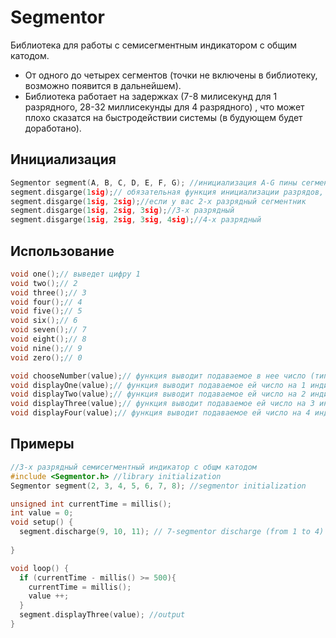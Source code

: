 # Segmentor

Библиотека для работы с семисегментным индикатором с общим катодом.
- От одного до четырех сегментов (точки не включены в библиотеку, возможно появится в дальнейшем).
- Библиотека работает на задержках (7-8 милисекунд для 1 разрядного, 28-32 миллисекунды для 4 разрядного) , что может плохо сказатся на быстродействии системы (в будующем будет доработано).

## Инициализация
```cpp
Segmentor segment(A, B, C, D, E, F, G); //инициализация A-G пины сегментника
segment.disgarge(1sig);// обязательная функция инициализации разрядов, писать данную функцию в setup()
segment.disgarge(1sig, 2sig);//если у вас 2-х разрядный сегментник
segment.disgarge(1sig, 2sig, 3sig);//3-х разрядный
segment.disgarge(1sig, 2sig, 3sig, 4sig);//4-х разрядный

```
## Использование
```cpp
void one();// выведет цифру 1
void two();// 2
void three();// 3
void four();// 4
void five();// 5
void six();// 6
void seven();// 7
void eight();// 8
void nine();// 9
void zero();// 0

void chooseNumber(value);// функция выводит подаваемое в нее число (тип числа int)
void displayOne(value);// функция выводит подаваемое ей число на 1 индикатор (тип числа int)
void displayTwo(value);// функция выводит подаваемое ей число на 2 индикатора (тип числа int)
void displayThree(value);// функция выводит подаваемое ей число на 3 индикатора (тип числа int)
void displayFour(value);// функция выводит подаваемое ей число на 4 индикатора (тип числа int)
```

## Примеры
```cpp
//3-х разрядный семисегментный индикатор с общм катодом
#include <Segmentor.h> //library initialization
Segmentor segment(2, 3, 4, 5, 6, 7, 8); //segmentor initialization

unsigned int currentTime = millis();
int value = 0;
void setup() {
  segment.discharge(9, 10, 11); // 7-segmentor discharge (from 1 to 4)
  
}

void loop() {
  if (currentTime - millis() >= 500){
    currentTime = millis();
    value ++;
  }
  segment.displayThree(value); //output
}
```
